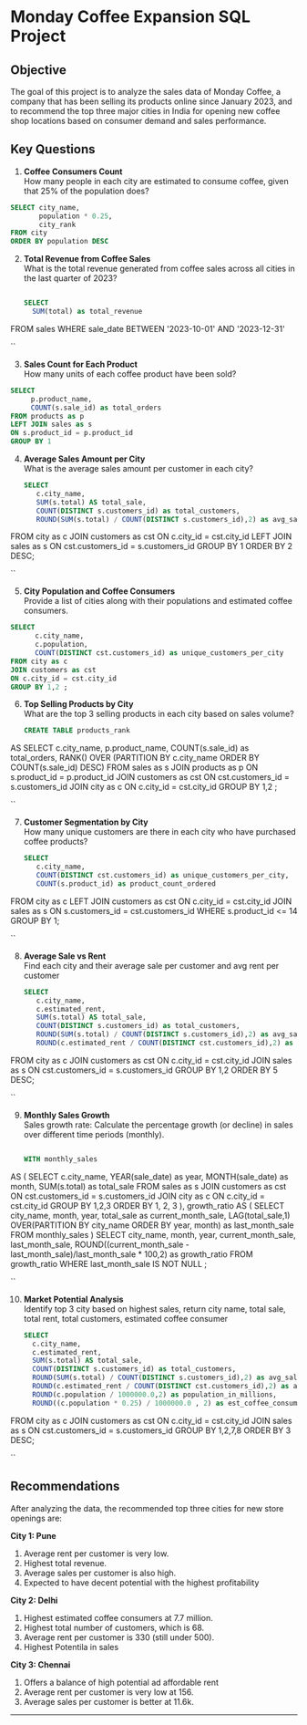 # Monday Coffee Expansion SQL Project


## Objective
The goal of this project is to analyze the sales data of Monday Coffee, a company that has been selling its products online since January 2023, and to recommend the top three major cities in India for opening new coffee shop locations based on consumer demand and sales performance.

## Key Questions
1. **Coffee Consumers Count**  
   How many people in each city are estimated to consume coffee, given that 25% of the population does?

```sql
SELECT city_name,
       population * 0.25,
       city_rank
FROM city
ORDER BY population DESC
```

2. **Total Revenue from Coffee Sales**  
   What is the total revenue generated from coffee sales across all cities in the last quarter of 2023?

   ```sql
   
   SELECT
     SUM(total) as total_revenue
FROM sales
WHERE sale_date BETWEEN '2023-10-01' AND '2023-12-31'

``

3. **Sales Count for Each Product**  
   How many units of each coffee product have been sold?

```sql
SELECT 
     p.product_name,
     COUNT(s.sale_id) as total_orders
FROM products as p
LEFT JOIN sales as s
ON s.product_id = p.product_id
GROUP BY 1

```

4. **Average Sales Amount per City**  
   What is the average sales amount per customer in each city?

   ```sql
   SELECT 
      c.city_name,
      SUM(s.total) AS total_sale,
      COUNT(DISTINCT s.customers_id) as total_customers,
      ROUND(SUM(s.total) / COUNT(DISTINCT s.customers_id),2) as avg_sale_per_customer
FROM city as c
JOIN customers as cst
ON c.city_id = cst.city_id
LEFT JOIN sales as s
ON cst.customers_id = s.customers_id
GROUP BY 1
ORDER BY 2 DESC;

``

5. **City Population and Coffee Consumers**  
   Provide a list of cities along with their populations and estimated coffee consumers.

```sql
SELECT 
      c.city_name,
      c.population,
      COUNT(DISTINCT cst.customers_id) as unique_customers_per_city
FROM city as c
JOIN customers as cst
ON c.city_id = cst.city_id
GROUP BY 1,2 ;

```

6. **Top Selling Products by City**  
   What are the top 3 selling products in each city based on sales volume?

   ```sql
   CREATE TABLE products_rank
AS
SELECT 
      c.city_name,
      p.product_name,
      COUNT(s.sale_id) as total_orders,
      RANK() OVER (PARTITION BY c.city_name ORDER BY COUNT(s.sale_id) DESC)
FROM sales as s
JOIN products as p
ON s.product_id = p.product_id
JOIN customers as cst
ON cst.customers_id = s.customers_id
JOIN city as c
ON c.city_id = cst.city_id
GROUP BY 1,2 ;

``

7. **Customer Segmentation by City**  
   How many unique customers are there in each city who have purchased coffee products?

   ```sql
   SELECT 
      c.city_name,
      COUNT(DISTINCT cst.customers_id) as unique_customers_per_city,
      COUNT(s.product_id) as product_count_ordered
FROM city as c
LEFT JOIN customers as cst
ON c.city_id = cst.city_id
JOIN sales as s
ON s.customers_id = cst.customers_id
WHERE s.product_id <= 14
GROUP BY 1;

``

8. **Average Sale vs Rent**  
   Find each city and their average sale per customer and avg rent per customer

   ```sql
   SELECT 
      c.city_name,
      c.estimated_rent,
      SUM(s.total) AS total_sale,
      COUNT(DISTINCT s.customers_id) as total_customers,
      ROUND(SUM(s.total) / COUNT(DISTINCT s.customers_id),2) as avg_sale_per_customer,
      ROUND(c.estimated_rent / COUNT(DISTINCT cst.customers_id),2) as avg_rent
FROM city as c
JOIN customers as cst
ON c.city_id = cst.city_id
JOIN sales as s
ON cst.customers_id = s.customers_id
GROUP BY 1,2
ORDER BY 5 DESC;

``

9. **Monthly Sales Growth**  
   Sales growth rate: Calculate the percentage growth (or decline) in sales over different time periods (monthly).

   ```sql

   WITH monthly_sales
AS 
(
SELECT 
     c.city_name,
     YEAR(sale_date) as year,
     MONTH(sale_date) as month,
     SUM(s.total) as total_sale
FROM sales as s
JOIN customers as cst
ON cst.customers_id = s.customers_id
JOIN city as c
ON c.city_id = cst.city_id
GROUP BY 1,2,3 
ORDER BY 1, 2, 3
),
growth_ratio
AS 
(
SELECT
      city_name,
      month,
      year,
      total_sale as current_month_sale,
      LAG(total_sale,1) OVER(PARTITION BY city_name ORDER BY year, month) as last_month_sale
FROM monthly_sales
)
SELECT
     city_name,
     month,
     year,
     current_month_sale,
     last_month_sale,
    ROUND((current_month_sale - last_month_sale)/last_month_sale * 100,2) as growth_ratio
FROM growth_ratio 
WHERE last_month_sale IS NOT NULL ;

``

10. **Market Potential Analysis**  
    Identify top 3 city based on highest sales, return city name, total sale, total rent, total customers, estimated  coffee consumer

    ```sql
    SELECT 
      c.city_name,
      c.estimated_rent,
      SUM(s.total) AS total_sale,
      COUNT(DISTINCT s.customers_id) as total_customers,
      ROUND(SUM(s.total) / COUNT(DISTINCT s.customers_id),2) as avg_sale_per_customer,
      ROUND(c.estimated_rent / COUNT(DISTINCT cst.customers_id),2) as avg_rent,
      ROUND(c.population / 1000000.0,2) as population_in_millions,
      ROUND((c.population * 0.25) / 1000000.0 , 2) as est_coffee_consumers_in_millions
FROM city as c
JOIN customers as cst
ON c.city_id = cst.city_id
JOIN sales as s
ON cst.customers_id = s.customers_id
GROUP BY 1,2,7,8
ORDER BY 3 DESC;

``
    

## Recommendations
After analyzing the data, the recommended top three cities for new store openings are:

**City 1: Pune**  
1. Average rent per customer is very low.  
2. Highest total revenue.  
3. Average sales per customer is also high.
4. Expected to have decent potential with the highest profitability

**City 2: Delhi**  
1. Highest estimated coffee consumers at 7.7 million.  
2. Highest total number of customers, which is 68.  
3. Average rent per customer is 330 (still under 500).
4. Highest Potentila in sales
   
**City 3: Chennai** 
1. Offers a balance of high potential ad affordable rent 
2. Average rent per customer is very low at 156.  
3. Average sales per customer is better at 11.6k.

---
